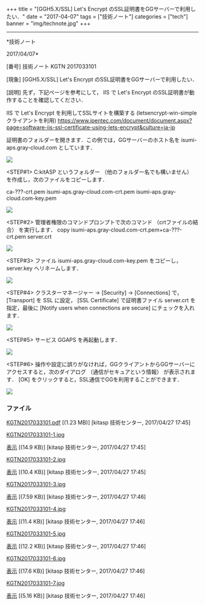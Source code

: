 ﻿+++
title = "[GGH5.X/SSL] Let's Encrypt のSSL証明書をGGサーバーで利用したい．"
date = "2017-04-07"
tags = ["技術ノート"]
categories = ["tech"]
banner = "img/technote.jpg"
+++

-----------------------------------------------------------------------------------------------------------------------------

*技術ノート

2017/04/07*


[番号]
技術ノート KGTN 2017033101

[現象]
[GGH5.X/SSL] Let's Encrypt のSSL証明書をGGサーバーで利用したい．

[説明]
先ず，下記ページを参考にして， IIS で Let's Encrypt
のSSL証明書が動作することを確認してください．

IIS で Let's Encrypt を利用してSSLサイトを構築する
(letsencrypt-win-simple クライアントを利用)
<https://www.ipentec.com/document/document.aspx?page=software-iis-ssl-certificate-using-lets-encrypt&culture=ja-jp>

証明書のフォルダーを開きます．この例では，GGサーバーのホスト名を
isumi-aps.gray-cloud.com としています．

![](http://techreport.kitasp.net/attachments/download/3480/KGTN2017033101-1.jpg)

<STEP#1>
C:kitASP というフォルダー （他のフォルダー名でも構いません）
を作成し，次のファイルをコピーします．

ca-???-crt.pem
isumi-aps.gray-cloud.com-crt.pem
isumi-aps.gray-cloud.com-key.pem

![](http://techreport.kitasp.net/attachments/download/3481/KGTN2017033101-2.jpg)

<STEP#2>
管理者権限のコマンドプロンプトで次のコマンド （crtファイルの結合）
を実行します．
copy isumi-aps.gray-cloud.com-crt.pem+ca-???-crt.pem server.crt

![](http://techreport.kitasp.net/attachments/download/3482/KGTN2017033101-3.jpg)

<STEP#3>
ファイル isumi-aps.gray-cloud.com-key.pem をコピーし， server.key
へリネームします．

![](http://techreport.kitasp.net/attachments/download/3483/KGTN2017033101-4.jpg)

<STEP#4>
クラスターマネージャー → [Security] → [Connections] で，
[Transport] を SSL に設定， [SSL Certificate] で証明書ファイル
server.crt を指定，最後に [Notify users when connections are secure]
にチェックを入れます．

![](http://techreport.kitasp.net/attachments/download/3484/KGTN2017033101-5.jpg)

<STEP#5>
サービス GGAPS を再起動します．

![](http://techreport.kitasp.net/attachments/download/3485/KGTN2017033101-6.jpg)

<STEP#6>
操作や設定に誤りがなければ，GGクライアントからGGサーバーにアクセスすると，次のダイアログ
（通信がセキュアという情報） が表示されます． [OK]
をクリックすると，SSL通信でGGを利用することができます．

![](http://techreport.kitasp.net/attachments/download/3486/KGTN2017033101-7.jpg)


### ファイル

 
 


[KGTN2017033101.pdf](http://techreport.kitasp.net/attachments/download/3479/KGTN2017033101.pdf)
 [(1.23 MB)] [kitasp 技術センター, 2017/04/27
17:45]

[KGTN2017033101-1.jpg](http://techreport.kitasp.net/attachments/download/3480/KGTN2017033101-1.jpg)

[表示](http://techreport.kitasp.net/attachments/3480/KGTN2017033101-1.jpg "表示")
 [(14.9 KB)] [kitasp 技術センター, 2017/04/27
17:45]

[KGTN2017033101-2.jpg](http://techreport.kitasp.net/attachments/download/3481/KGTN2017033101-2.jpg)

[表示](http://techreport.kitasp.net/attachments/3481/KGTN2017033101-2.jpg "表示")
 [(10.4 KB)] [kitasp 技術センター, 2017/04/27
17:45]

[KGTN2017033101-3.jpg](http://techreport.kitasp.net/attachments/download/3482/KGTN2017033101-3.jpg)

[表示](http://techreport.kitasp.net/attachments/3482/KGTN2017033101-3.jpg "表示")
 [(7.59 KB)] [kitasp 技術センター, 2017/04/27
17:46]

[KGTN2017033101-4.jpg](http://techreport.kitasp.net/attachments/download/3483/KGTN2017033101-4.jpg)

[表示](http://techreport.kitasp.net/attachments/3483/KGTN2017033101-4.jpg "表示")
 [(11.4 KB)] [kitasp 技術センター, 2017/04/27
17:46]

[KGTN2017033101-5.jpg](http://techreport.kitasp.net/attachments/download/3484/KGTN2017033101-5.jpg)

[表示](http://techreport.kitasp.net/attachments/3484/KGTN2017033101-5.jpg "表示")
 [(12.2 KB)] [kitasp 技術センター, 2017/04/27
17:46]

[KGTN2017033101-6.jpg](http://techreport.kitasp.net/attachments/download/3485/KGTN2017033101-6.jpg)

[表示](http://techreport.kitasp.net/attachments/3485/KGTN2017033101-6.jpg "表示")
 [(17.6 KB)] [kitasp 技術センター, 2017/04/27
17:46]

[KGTN2017033101-7.jpg](http://techreport.kitasp.net/attachments/download/3486/KGTN2017033101-7.jpg)

[表示](http://techreport.kitasp.net/attachments/3486/KGTN2017033101-7.jpg "表示")
 [(5.16 KB)] [kitasp 技術センター, 2017/04/27
17:46]


 


 

